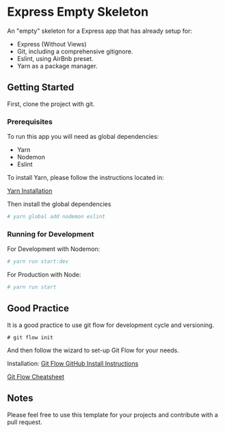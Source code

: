 # Express Empty Skeleton

An "empty" skeleton for a Express app that has already setup for:

- Express (Without Views)
- Git, including a comprehensive gitignore.
- Eslint, using AirBnb preset.
- Yarn as a package manager.

## Getting Started

First, clone the project with git.

### Prerequisites

To run this app you will need as global dependencies:
- Yarn
- Nodemon
- Eslint

To install Yarn, please follow the instructions located in:

[Yarn Installation](https://yarnpkg.com/en/docs/install)

Then install the global dependencies

```bash
# yarn global add nodemon eslint
```

### Running for Development

For Development with Nodemon:

```bash
# yarn run start:dev
```

For Production with Node:

```bash
# yarn run start
```

## Good Practice

It is a good practice to use git flow for development cycle and versioning.

```
# git flow init
```

And then follow the wizard to set-up Git Flow for your needs.

Installation: [Git Flow GitHub Install Instructions ](https://github.com/petervanderdoes/gitflow-avh/wiki/Installation)

[Git Flow Cheatsheet](https://danielkummer.github.io/git-flow-cheatsheet/)

## Notes

Please feel free to use this template for your projects and contribute with a pull request.
